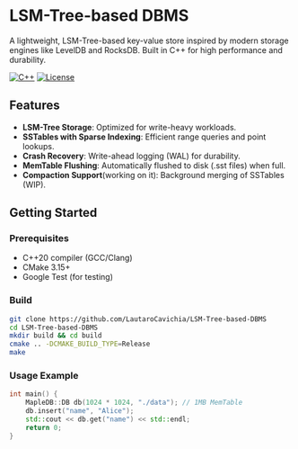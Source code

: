 # LSM-Tree-based DBMS 

A lightweight, LSM-Tree-based key-value store inspired by modern storage engines like LevelDB and RocksDB. Built in C++ for high performance and durability.

[![C++](https://img.shields.io/badge/C++-17%2F20-blue.svg)](https://en.cppreference.com/)
[![License](https://img.shields.io/badge/License-MIT-green.svg)](LICENSE)


## Features
- **LSM-Tree Storage**: Optimized for write-heavy workloads.
- **SSTables with Sparse Indexing**: Efficient range queries and point lookups.
- **Crash Recovery**: Write-ahead logging (WAL) for durability.
- **MemTable Flushing**: Automatically flushed to disk (.sst files) when full.
- **Compaction Support**(working on it): Background merging of SSTables (WIP).

## Getting Started
### Prerequisites
- C++20 compiler (GCC/Clang)
- CMake 3.15+
- Google Test (for testing)

### Build
```bash
git clone https://github.com/LautaroCavichia/LSM-Tree-based-DBMS
cd LSM-Tree-based-DBMS
mkdir build && cd build
cmake .. -DCMAKE_BUILD_TYPE=Release
make
```


### Usage Example
```cpp
int main() {
    MapleDB::DB db(1024 * 1024, "./data"); // 1MB MemTable
    db.insert("name", "Alice");
    std::cout << db.get("name") << std::endl;
    return 0;
}
```